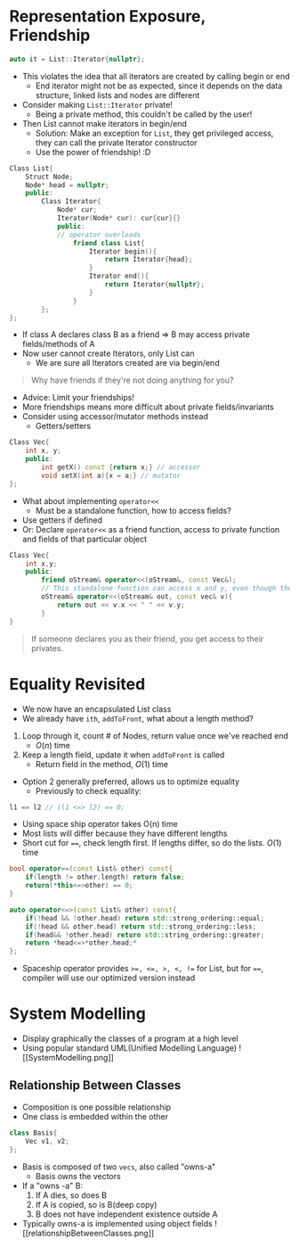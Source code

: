 # Representation Exposure, Friendship
```cpp
auto it = List::Iterator{nullptr};
```
- This violates the idea that all iterators are created by calling begin or end
	- End iterator might not be as expected, since it depends on the data structure, linked lists and nodes are different
- Consider making `List::Iterator` private!
	- Being a private method, this couldn't be called by the user!
- Then List cannot make iterators in begin/end
	- Solution: Make an exception for `List`, they get privileged access, they can call the private Iterator constructor
	- Use the power of friendship! :D
```cpp
Class List{
	Struct Node;
	Node* head = nullptr;
	public:
		Class Iterator{
			Node* cur;
			Iterator(Node* cur): cur{cur}{}
			public:
			// operator overloads
				friend class List{
					Iterator begin(){
						return Iterator{head};
					}
					Iterator end(){
						return Iterator{nullptr};
					}
				}
		};
};
```
- If class A declares class B as a friend => B may access private fields/methods of A
-  Now user cannot create Iterators, only List can
	- We are sure all Iterators created are via begin/end
> Why have friends if they're not doing anything for you?
- Advice: Limit your friendships!
- More friendships means more difficult about private fields/invariants
- Consider using accessor/mutator methods instead
	- Getters/setters
```cpp
Class Vec{
	int x, y;
	public:
		int getX() const {return x;} // accessor
		void setX(int a){x = a;} // mutator
};
```
- What about implementing `operator<<`
	- Must be a standalone function, how to access fields?
- Use getters if defined
- Or: Declare `operator<<` as a friend function, access to private function and fields of that particular object
```cpp
Class Vec{
	int x,y;
	public:
		friend oStream& operator<<(oStream&, const Vec&);
		// This standalone function can access x and y, even though they are private
		oStream& operator<<(oStream& out, const vec& v){
			return out << v.x << " " << v.y;
		}
}
```
> If someone declares you as their friend, you get access to their privates.
# Equality Revisited
- We now have an encapsulated List class
- We already have `ith`, `addToFront`, what about a length method?
1. Loop through it, count # of Nodes, return value once we've reached end
	- $O(n)$ time
2. Keep a length field, update it when `addToFront` is called
	- Return field in the method, $O(1)$ time
- Option 2 generally preferred, allows us to optimize equality
	- Previously to check equality:
```cpp
l1 == l2 // (l1 <=> l2) == 0;
```
- Using space ship operator takes O(n) time
- Most lists will differ because they have different lengths
- Short cut for `==`, check length first. If lengths differ, so do the lists. $O(1)$ time
```cpp
bool operator==(const List& other) const{
	if(length != other.length) return false;
	return(*this<=>other) == 0;
}

auto operator<=>(const List& other) const{
	if(!head && !other.head) return std::strong_ordering::equal;
	if(!head && other.head) return std::strong_ordering::less;
	if(head&& !other.head) return std::string_ordering::greater;
	return *head<=>*other.head;*
};
```
- Spaceship operator provides `>=, <=, >, <, !=` for List, but for `==`, compiler will use our optimized version instead
# System Modelling
- Display graphically the classes of a program at a high level
- Using popular standard UML(Unified Modelling Language)
![[SystemModelling.png]]

## Relationship Between Classes
- Composition is one possible relationship
- One class is embedded within the other
```cpp
class Basis{
	Vec v1, v2;
};
```
- Basis is composed of two `vecs`, also called "owns-a"
	- Basis owns the vectors
- If a "owns -a" B:
	1. If A dies, so does B
	2. If A is copied, so is B(deep copy)
	3. B does not have independent existence outside A
- Typically owns-a is implemented using object fields
![[relationshipBetweenClasses.png]]
